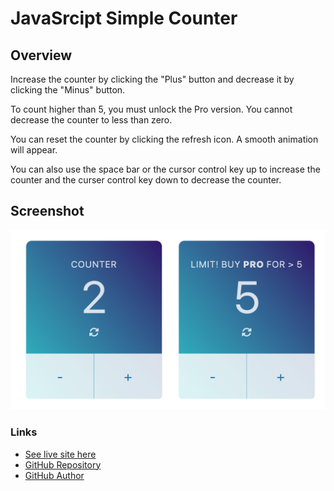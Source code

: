 # JavaSrcipt Simple Counter

## Overview

Increase the counter by clicking the "Plus" button and decrease it by clicking the "Minus" button.

To count higher than 5, you must unlock the Pro version. You cannot decrease the counter to less than zero.

You can reset the counter by clicking the refresh icon. A smooth animation will appear.

You can also use the space bar or the cursor control key up to increase the counter and the curser control key down to decrease the counter.

## Screenshot

![](./images/screenshot.png)

### Links

- [See live site here](https://thomaserdmenger.github.io/counter/)
- [GitHub Repository](https://github.com/thomaserdmenger/counter)
- [GitHub Author](https://github.com/thomaserdmenger)
